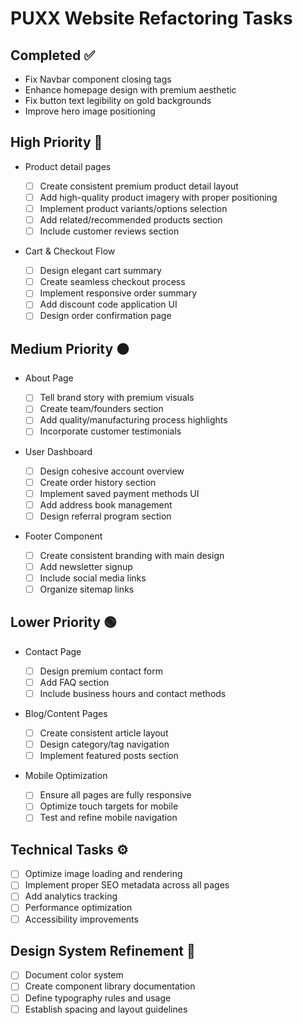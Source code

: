# PUXX Website Refactoring Tasks

## Completed ✅

- Fix Navbar component closing tags
- Enhance homepage design with premium aesthetic
- Fix button text legibility on gold backgrounds
- Improve hero image positioning

## High Priority 🔴

- Product detail pages

  - [ ] Create consistent premium product detail layout
  - [ ] Add high-quality product imagery with proper positioning
  - [ ] Implement product variants/options selection
  - [ ] Add related/recommended products section
  - [ ] Include customer reviews section

- Cart & Checkout Flow
  - [ ] Design elegant cart summary
  - [ ] Create seamless checkout process
  - [ ] Implement responsive order summary
  - [ ] Add discount code application UI
  - [ ] Design order confirmation page

## Medium Priority 🟠

- About Page

  - [ ] Tell brand story with premium visuals
  - [ ] Create team/founders section
  - [ ] Add quality/manufacturing process highlights
  - [ ] Incorporate customer testimonials

- User Dashboard

  - [ ] Design cohesive account overview
  - [ ] Create order history section
  - [ ] Implement saved payment methods UI
  - [ ] Add address book management
  - [ ] Design referral program section

- Footer Component
  - [ ] Create consistent branding with main design
  - [ ] Add newsletter signup
  - [ ] Include social media links
  - [ ] Organize sitemap links

## Lower Priority 🟢

- Contact Page

  - [ ] Design premium contact form
  - [ ] Add FAQ section
  - [ ] Include business hours and contact methods

- Blog/Content Pages

  - [ ] Create consistent article layout
  - [ ] Design category/tag navigation
  - [ ] Implement featured posts section

- Mobile Optimization
  - [ ] Ensure all pages are fully responsive
  - [ ] Optimize touch targets for mobile
  - [ ] Test and refine mobile navigation

## Technical Tasks ⚙️

- [ ] Optimize image loading and rendering
- [ ] Implement proper SEO metadata across all pages
- [ ] Add analytics tracking
- [ ] Performance optimization
- [ ] Accessibility improvements

## Design System Refinement 🎨

- [ ] Document color system
- [ ] Create component library documentation
- [ ] Define typography rules and usage
- [ ] Establish spacing and layout guidelines
